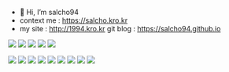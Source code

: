 - 👋 Hi, I’m salcho94
- context me : https://salcho.kro.kr
- my site : http://1994.kro.kr
git blog : https://salcho94.github.io


<img src="https://img.shields.io/badge/-Java-344CB7?style=flat-plastic&logo=Java&logoColor=white"/></a>
<img src="https://img.shields.io/badge/-HTML5-E34F26?style=flat&logo=HTML5&logoColor=white"/>
<img src="https://img.shields.io/badge/-CSS3-1572B6?style=flat&logo=CSS3&logoColor=white"/>
<img src="https://img.shields.io/badge/-JavaScript-F7DF1E?style=flat&logo=JavaScript&logoColor=black"/>
<img src="https://img.shields.io/badge/-TypeScript-3178C6?style=flat&logo=TypeScript&logoColor=white"/>  

<img src="https://img.shields.io/badge/-React-61DAFB?style=flat&logo=React&logoColor=white"/>
<img src="https://img.shields.io/badge/-Bootstrap-563D7C?style=flat&logo=Bootstrap&logoColor=white"/>
<img src="https://img.shields.io/badge/-Tailwind_CSS-38B2AC?style=flat&logo=Tailwind-CSS&logoColor=white"/>
<img src="https://img.shields.io/badge/-Node.js-339933?style=flat&logo=Node.js&logoColor=white"/>
<img src="https://img.shields.io/badge/-Express-000000?style=flat&logo=Express&logoColor=white"/>
<img src="https://img.shields.io/badge/-Spring-6DB33F?style=flat&logo=Spring&logoColor=white"/>  

<img src="https://img.shields.io/badge/-NestJS-E0234E?style=flat&logo=NestJS&logoColor=white"/>
<img src="https://img.shields.io/badge/-MySQL-4479A1?style=flat&logo=MySQL&logoColor=white"/>
<img src="https://img.shields.io/badge/-Oracle-F80000?style=flat&logo=Oracle&logoColor=white"/>
  


<!---
salcho94/salcho94 is a ✨ special ✨ repository because its `README.md` (this file) appears on your GitHub profile.
You can click the Preview link to take a look at your changes.
--->
